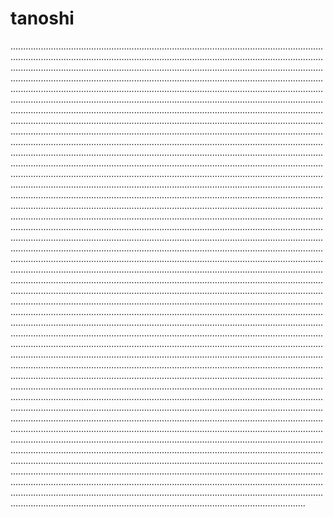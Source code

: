 # tanoshi

.........................................................................................................................................................................................................................................................................................................................................................................................................................................................................................................................................................................................................................................................................................................................................................................................................................................................................................................................................................................................................................................................................................................................................................................................................................................................................................................................................................................................................................................................................................................................................................................................................................................................................................................................................................................................................................................................................................................................................................................................................................................................................................................................................................................................................................................................................................................................................................................................................................................................................................................................................................................................................................................................................................................................................................................................................................................................................................................................................................................................................................................................................................................................................................................................................................................................................................................................................................................................................................................................................................................................................................................................................................................................................................................................................................................................................................................................................................................................................................................................................................................................................................................................................................................................................................................................................................................................................................................................................................................................................................................................................................................................................................................................................................................................................................................................................................................................................................................................................................................................................................................................................................................................................................................................................................................................................................................................................................................................................................................................................................................................................................................................................................................................................